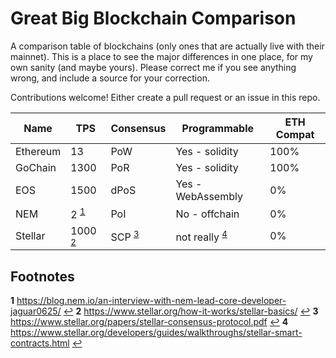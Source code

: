 # Great Big Blockchain Comparison

A comparison table of blockchains (only ones that are actually live with their mainnet). This is a place to see the major differences in one place, for my own sanity (and maybe yours). Please correct me if you see anything wrong, and include a source for your correction.

Contributions welcome!  Either create a pull request or an issue in this repo. 

Name | TPS | Consensus | Programmable | ETH Compat
---- | --- | --------- | ------------ | ----------
Ethereum | 13 | PoW | Yes - solidity | 100%
GoChain | 1300 | PoR | Yes - solidity | 100%
EOS | 1500 | dPoS | Yes - WebAssembly | 0%
NEM | 2 <sup id="a1">[1](#f1)</sup> | PoI | No - offchain | 0%
Stellar | 1000 <sup id="a2">[2](#f2)</sup> | SCP <sup id="a3">[3](#f3)</sup> | not really <sup id="a4">[4](#f4)</sup> | 0%

## Footnotes

<b id="f1">1</b> https://blog.nem.io/an-interview-with-nem-lead-core-developer-jaguar0625/ [↩](#a1)
<b id="f2">2</b> https://www.stellar.org/how-it-works/stellar-basics/ [↩](#a2)
<b id="f3">3</b> https://www.stellar.org/papers/stellar-consensus-protocol.pdf [↩](#a3)
<b id="f4">4</b> https://www.stellar.org/developers/guides/walkthroughs/stellar-smart-contracts.html [↩](#a4)
